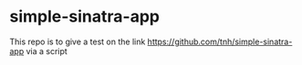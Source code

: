 # simple-sinatra-app
This repo is to give a test on the link https://github.com/tnh/simple-sinatra-app via a script
